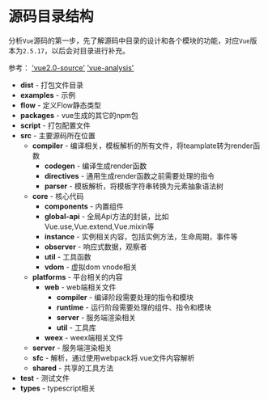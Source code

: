 # 源码目录结构
分析`Vue`源码的第一步，先了解源码中目录的设计和各个模块的功能，对应`Vue`版本为`2.5.17`，以后会对目录进行补充。

参考： ['vue2.0-source'](https://github.com/liutao/vue2.0-source)  ['vue-analysis'](https://github.com/ustbhuangyi/vue-analysis)
- **dist** - 打包文件目录
- **examples** - 示例
- **flow** - 定义Flow静态类型
- **packages** - vue生成的其它的npm包
- **script** - 打包配置文件
- **src** - 主要源码所在位置
	 - **compiler** - 编译相关，模板解析的所有文件，将teamplate转为render函数
	 	- **codegen** - 编译生成render函数
	 	- **directives** - 通用生成render函数之前需要处理的指令
	 	- **parser** - 模板解析，将模板字符串转换为元素抽象语法树
	 - **core** - 核心代码
	 	- **components** - 内置组件
	 	- **global-api** -  全局Api方法的封装，比如Vue.use,Vue.extend,Vue.mixin等
		- **instance** - 实例相关内容，包括实例方法，生命周期，事件等
		- **observer** - 响应式数据，观察者
		- **util** - 工具函数
		- **vdom** - 虚拟dom vnode相关
	- **platforms** - 平台相关的内容
		- **web** - web端相关文件
			- **compiler** - 编译阶段需要处理的指令和模块
			- **runtime** - 运行阶段需要处理的组件、指令和模块
			- **server** - 服务端渲染相关
			- **util** - 工具库
		- **weex** - weex端相关文件
	- **server** - 服务端渲染相关
	- **sfc** - 解析，通过使用webpack将.vue文件内容解析
	- **shared** - 共享的工具方法
 - **test** - 测试文件
 - **types** - typescript相关
